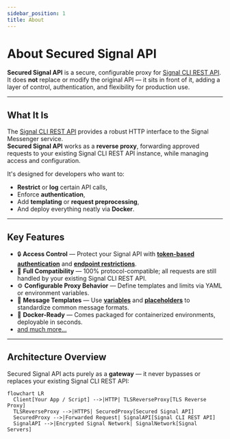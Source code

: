 ```yaml
---
sidebar_position: 1
title: About
---
```


# About Secured Signal API

**Secured Signal API** is a secure, configurable proxy for [Signal CLI REST API](https://github.com/bbernhard/signal-cli-rest-api).  
It does **not** replace or modify the original API — it sits in front of it, adding a layer of control, authentication, and flexibility for production use.

---

## What It Is

The [Signal CLI REST API](https://github.com/bbernhard/signal-cli-rest-api) provides a robust HTTP interface to the Signal Messenger service.  
**Secured Signal API** works as a **reverse proxy**, forwarding approved requests to your existing Signal CLI REST API instance, while managing access and configuration.

It's designed for developers who want to:

- **Restrict** or **log** certain API calls,
- Enforce **authentication**,
- Add **templating** or **request preprocessing**,
- And deploy everything neatly via **Docker**.

---

## Key Features

- 🔒 **Access Control** — Protect your Signal API with [**token-based authentication**](./configuration/api-tokens) and [**endpoint restrictions**](./features).
- 🧩 **Full Compatibility** — 100% protocol-compatible; all requests are still handled by your existing Signal CLI REST API.
- ⚙️ **Configurable Proxy Behavior** — Define templates and limits via YAML or environment variables.
- 🧠 **Message Templates** — Use [**variables**](./configuration/variables) and [**placeholders**](./features) to standardize common message formats.
- 🐳 **Docker-Ready** — Comes packaged for containerized environments, deployable in seconds.
- [and much more...](./features)

---

## Architecture Overview

Secured Signal API acts purely as a **gateway** — it never bypasses or replaces your existing Signal CLI REST API:

```mermaid
flowchart LR
  Client[Your App / Script] -->|HTTP| TLSReverseProxy[TLS Reverse Proxy]
  TLSReverseProxy -->|HTTPS| SecuredProxy[Secured Signal API]
  SecuredProxy -->|Forwarded Request| SignalAPI[Signal CLI REST API]
  SignalAPI -->|Encrypted Signal Network| SignalNetwork[Signal Servers]
```
